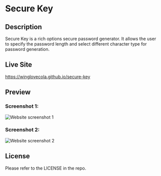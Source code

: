 # Secure Key

## Description

Secure Key is a rich options secure password generator. It allows the user to specify the password length and select different character type for password generation.   


## Live Site

https://winglovecola.github.io/secure-key

## Preview
### Screenshot 1:
![Website screenshot 1](https://github.com/winglovecola/secure-key/blob/main/assets/images/screenshot1.jpg?raw=true)
### Screenshot 2:
![Website screenshot 2](https://github.com/winglovecola/secure-key/blob/main/assets/images/screenshot2.jpg?raw=true)

## License

Please refer to the LICENSE in the repo. 
